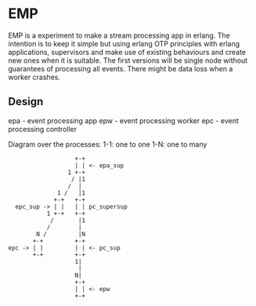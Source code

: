 EMP
===
EMP is a experiment to make a stream processing app in erlang.  The
intention is to keep it simple but using erlang OTP principles with
erlang applications, supervisors and make use of existing behaviours
and create new ones when it is suitable. The first versions will be
single node without guarantees of processing all events.  There might
be data loss when a worker crashes.

Design
------
epa - event processing app
epw - event processing worker
epc - event processing controller

Diagram over the processes:
1-1: one to one
1-N: one to many

                       +-+
                       | | <- epa_sup
                     1 +-+
                      / |1
                     /  |
                  1 /   |1
                 +-+   +-+
      epc_sup -> | |   | | pc_supersup
               1 +-+   +-+
                /       |1
               /        |
            N /         |N
           +-+         +-+
    epc -> | |         | | <- pc_sup
           +-+         +-+
                       1|
                        |
                       N|  
                       +-+
                       | | <- epw
                       +-+
